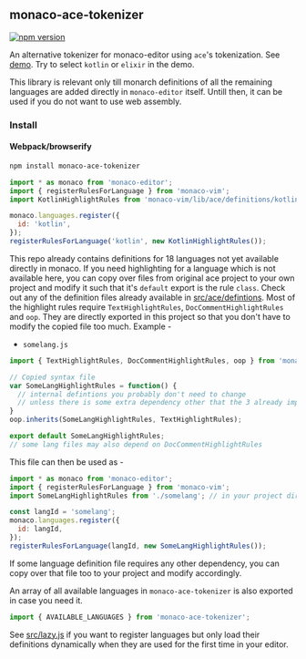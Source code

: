 ## monaco-ace-tokenizer

[![npm version](https://badge.fury.io/js/monaco-ace-tokenizer.svg)](https://www.npmjs.com/package/monaco-ace-tokenizer)

An alternative tokenizer for monaco-editor using `ace`'s tokenization. See [demo](https://editor-a5ea1.firebaseapp.com). Try to select `kotlin` or `elixir` in the demo.

This library is relevant only till monarch definitions of all the remaining languages are added directly in `monaco-editor` itself. Untill then, it can be used if you do not want to use web assembly.

### Install

#### Webpack/browserify
```sh
npm install monaco-ace-tokenizer
```

```js
import * as monaco from 'monaco-editor';
import { registerRulesForLanguage } from 'monaco-vim';
import KotlinHighlightRules from 'monaco-vim/lib/ace/definitions/kotlin';

monaco.languages.register({
  id: 'kotlin',
});
registerRulesForLanguage('kotlin', new KotlinHighlightRules());
```

This repo already contains definitions for 18 languages not yet available directly in monaco. If you need highlighting for a language which is not available here, you can copy over files from original ace project to your own project and modify it such that it's `default` export is the rule `class`. Check out any of the definition files already available in [src/ace/defintions](https://github.com/brijeshb42/monaco-ace-tokenizer/tree/master/src/ace/definitions/). Most of the highlight rules require `TextHighlightRules`, `DocCommentHighlightRules` and `oop`. They are directly exported in this project so that you don't have to modify the copied file too much. Example -

- `somelang.js`

```js
import { TextHighlightRules, DocCommentHighlightRules, oop } from 'monaco-ace-tokenizer';

// Copied syntax file
var SomeLangHighlightRules = function() {
  // internal defintions you probably don't need to change
  // unless there is some extra dependency other that the 3 already imported.
}
oop.inherits(SomeLangHighlightRules, TextHighlightRules);

export default SomeLangHighlightRules;
// some lang files may also depend on DocCommentHighlightRules
```

This file can then be used as -

```js
import * as monaco from 'monaco-editor';
import { registerRulesForLanguage } from 'monaco-vim';
import SomeLangHighlightRules from './somelang'; // in your project directory

const langId = 'somelang';
monaco.languages.register({
  id: langId,
});
registerRulesForLanguage(langId, new SomeLangHighlightRules());
```

If some language definition file requires any other dependency, you can copy over that file too to your project and modify accordingly.

An array of all available languages in `monaco-ace-tokenizer` is also exported in case you need it.

```js
import { AVAILABLE_LANGUAGES } from 'monaco-ace-tokenizer';
```

See [src/lazy.js](https://github.com/brijeshb42/monaco-ace-tokenizer/tree/master/src/lazy.js) if you want to register languages but only load their definitions dynamically when they are used for the first time in your editor.
